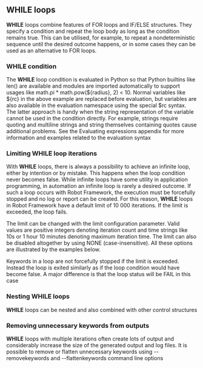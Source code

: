 ## WHILE loops

**WHILE** loops combine features of FOR loops and IF/ELSE structures. They specify a condition and repeat the loop body as long as the condition remains true. This can be utilised, for example, to repeat a nondeterministic sequence until the desired outcome happens, or in some cases they can be used as an alternative to FOR loops.

### WHILE condition

The **WHILE** loop condition is evaluated in Python so that Python builtins like len() are available and modules are imported automatically to support usages like math.pi * math.pow(${radius}, 2) < 10. Normal variables like ${rc} in the above example are replaced before evaluation, but variables are also available in the evaluation namespace using the special $rc syntax. The latter approach is handy when the string representation of the variable cannot be used in the condition directly. For example, strings require quoting and multiline strings and string themselves containing quotes cause additional problems. See the Evaluating expressions appendix for more information and examples related to the evaluation syntax

### Limiting WHILE loop iterations

With **WHILE** loops, there is always a possibility to achieve an infinite loop, either by intention or by mistake. This happens when the loop condition never becomes false. While infinite loops have some utility in application programming, in automation an infinite loop is rarely a desired outcome. If such a loop occurs with Robot Framework, the execution must be forcefully stopped and no log or report can be created. For this reason, **WHILE** loops in Robot Framework have a default limit of 10 000 iterations. If the limit is exceeded, the loop fails.

The limit can be changed with the limit configuration parameter. Valid values are positive integers denoting iteration count and time strings like 10s or 1 hour 10 minutes denoting maximum iteration time. The limit can also be disabled altogether by using NONE (case-insensitive). All these options are illustrated by the examples below.

Keywords in a loop are not forcefully stopped if the limit is exceeded. Instead the loop is exited similarly as if the loop condition would have become false. A major difference is that the loop status will be FAIL in this case

### Nesting WHILE loops

**WHILE** loops can be nested and also combined with other control structures

### Removing unnecessary keywords from outputs

**WHILE** loops with multiple iterations often create lots of output and considerably increase the size of the generated output and log files. It is possible to remove or flatten unnecessary keywords using --removekeywords and --flattenkeywords command line options